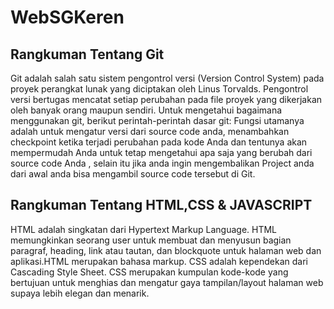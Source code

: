 # WebSGKeren


## Rangkuman Tentang Git 

Git adalah salah satu sistem pengontrol versi (Version Control System) pada proyek perangkat lunak yang diciptakan oleh Linus Torvalds.
Pengontrol versi bertugas mencatat setiap perubahan pada file proyek yang dikerjakan oleh banyak orang maupun sendiri.
Untuk mengetahui bagaimana menggunakan git, berikut perintah-perintah dasar git:
Fungsi utamanya adalah untuk mengatur versi dari source code anda, menambahkan checkpoint ketika terjadi perubahan pada kode Anda dan tentunya akan mempermudah Anda untuk tetap mengetahui apa saja yang berubah dari source code Anda , selain itu jika anda ingin mengembalikan Project anda dari awal anda bisa mengambil source code tersebut di Git.


## Rangkuman Tentang HTML,CSS & JAVASCRIPT
HTML adalah singkatan dari Hypertext Markup Language. HTML memungkinkan seorang user untuk membuat dan menyusun bagian paragraf, heading, link atau tautan, dan blockquote untuk halaman web dan aplikasi.HTML merupakan bahasa markup.
CSS adalah kependekan dari Cascading Style Sheet. CSS merupakan kumpulan kode-kode yang bertujuan untuk menghias dan mengatur gaya tampilan/layout halaman web supaya lebih elegan dan menarik.
 
